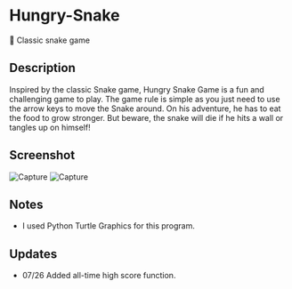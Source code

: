 # Hungry-Snake
🐍 Classic snake game

## Description
Inspired by the classic Snake game, Hungry Snake Game is a fun and challenging game to play. The game rule is simple as you just need to use the arrow keys to
move the Snake around. On his adventure, he has to eat the food to grow stronger. But beware, the snake will die if he hits a wall or tangles up on himself!

## Screenshot
![Capture](https://user-images.githubusercontent.com/89439262/182360162-f7a61e19-bb9d-42f7-98a1-a4788f610191.PNG)
![Capture](https://user-images.githubusercontent.com/89439262/182359948-3b0bdfac-f6e1-4fdd-8595-fda84ea5abec.PNG)

## Notes
- I used Python Turtle Graphics for this program.

## Updates
- 07/26 Added all-time high score function.


